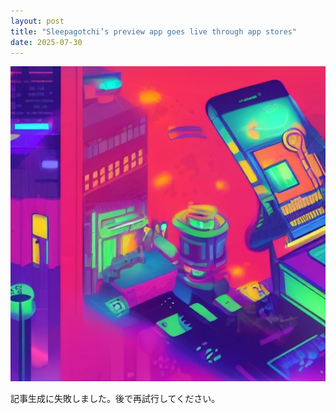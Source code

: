 ```yaml
---
layout: post
title: "Sleepagotchi’s preview app goes live through app stores"
date: 2025-07-30
---
```


![記事画像](assets/images/20250730_web3.png)

記事生成に失敗しました。後で再試行してください。
